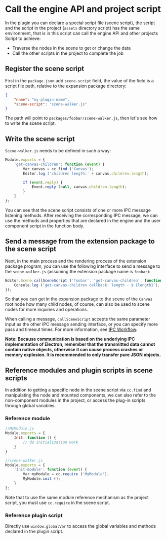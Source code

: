 # Call the engine API and project script

In the plugin you can declare a special script file (scene script), the script and the script in the project (`assets` directory script) has the same environment, that is in this script can call the engine API and other projects Script to achieve:

- Traverse the nodes in the scene to get or change the data
- Call the other scripts in the project to complete the job

## Register the scene script

First in the `package.json` add `scene-script` field, the value of the field is a script file path, relative to the expansion package directory:

```Json
{
    "name": "my-plugin-name",
    "scene-script": "scene-walker.js"
}
```

The path will point to `packages/foobar/scene-walker.js`, then let's see how to write the scene script.

## Write the scene script

`Scene-walker.js` needs to be defined in such a way:

```js 
Module.exports = {
    'get-canvas-children': function (event) {
        Var canvas = cc.find ('Canvas');
        Editor.log ('children length:' + canvas.children.length);

        If (event.reply) {
            Event.reply (null, canvas.children.length);
        }
    }
};
```

You can see that the scene script consists of one or more IPC message listening methods. After receiving the corresponding IPC message, we can use the methods and properties that are declared in the engine and the user component script in the function body.

## Send a message from the extension package to the scene script

Next, in the main process and the rendering process of the extension package program, you can use the following interface to send a message to the `scene-walker.js` (assuming the extension package name is `foobar`):

```js
Editor.Scene.callSceneScript ('foobar', 'get-canvas-children', function (err, length) {
    Console.log (`get-canvas-children callback: length - $ {length}`);
});
```

So that you can get in the expansion package to the scene of the `Canvas` root node how many child nodes, of course, can also be used to scene nodes for more inquiries and operations.

When calling a message, `callSceneScript` accepts the same parameter input as the other IPC message sending interface, or you can specify more pass and timeout times. For more information, see [IPC Workflow](ipc-workflow.md).

**Note: Because communication is based on the underlying IPC implementation of Electron, remember that the transmitted data cannot contain native objects, otherwise it can cause process crashes or memory explosion. It is recommended to only transfer pure JSON objects.**

## Reference modules and plugin scripts in scene scripts

In addition to getting a specific node in the scene script via `cc.find` and manipulating the node and mounted components, we can also refer to the non-component modules in the project, or access the plug-in scripts through global variables.

### Reference module

```js
//MyModule.js
Module.exports = {
    Init: function () {
        // do initialization work
    }
}

//scene-walker.js
Module.exports = {
    'Init-module': function (event) {
        Var myModule = cc.require ('MyModule');
        MyModule.init ();
    }
};
```

Note that to use the same module reference mechanism as the project script, you must use `cc.require` in the scene script.

### Reference plugin script

Directly use `window.globalVar` to access the global variables and methods declared in the plugin script.
